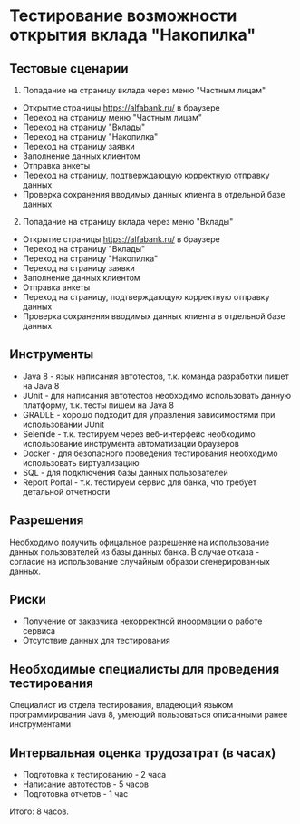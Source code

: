 # Тестирование возможности открытия вклада "Накопилка"

## Тестовые сценарии

1. Попадание на страницу вклада через меню "Частным лицам"

- Открытие страницы https://alfabank.ru/ в браузере
- Переход на страницу меню "Частным лицам"
- Переход на страницу "Вклады"
- Переход на страницу "Накопилка"
- Переход на страницу заявки 
- Заполнение данных клиентом
- Отправка анкеты
- Переход на страницу, подтверждающую корректную отправку данных
- Проверка сохранения вводимых данных клиента в отдельной базе данных 

2. Попадание на страницу вклада через меню "Вклады"

- Открытие страницы https://alfabank.ru/ в браузере
- Переход на страницу "Вклады"
- Переход на страницу "Накопилка"
- Переход на страницу заявки
- Заполнение данных клиентом
- Отправка анкеты
- Переход на страницу, подтверждающую корректную отправку данных
- Проверка сохранения вводимых данных клиента в отдельной базе данных 

## Инструменты

- Java 8  - язык написания автотестов, т.к. команда разработки пишет на Java 8
- JUnit - для написания автотестов необходимо использовать данную платформу, т.к. тесты пишем на Java 8
- GRADLE - хорошо подходит для управления зависимостями при использовании JUnit
- Selenide - т.к. тестируем через веб-интерфейс необходимо использование инструмента автоматизации браузеров
- Docker - для безопасного проведения тестирования необходимо использовать виртуализацию
- SQL - для подключения базы данных пользователей
- Report Portal - т.к. тестируем сервис для банка, что требует детальной отчетности

## Разрешения

Необходимо получить офицальное разрешение на использование данных пользователей из базы данных банка. 
В случае отказа - согласие на использование случайным образои сгенерированных данных.

## Риски

- Получение от заказчика некорректной информации о работе сервиса
- Отсутствие данных для тестирования

## Необходимые специалисты для проведения тестирования

Специалист из отдела тестирования, владеющий языком программирования Java 8, умеющий пользоваться описанными ранее инструментами

## Интервальная оценка трудозатрат (в часах)

- Подготовка к тестированию - 2 часа
- Написание автотестов - 5 часов
- Подготовка отчетов - 1 час

Итого: 8 часов.




